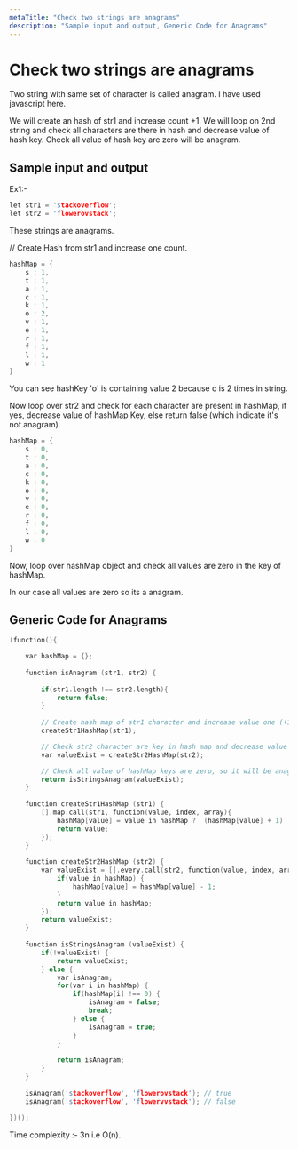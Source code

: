 ```yaml
---
metaTitle: "Check two strings are anagrams"
description: "Sample input and output, Generic Code for Anagrams"
---
```


# Check two strings are anagrams


Two string with same set of character is called anagram. I have used javascript here.

We will create an hash of str1 and increase count +1.
We will loop on 2nd string and check all characters are there in hash and decrease value of hash key.
Check all value of hash key are zero will be anagram.



## Sample input and output


Ex1:-

```cpp
let str1 = 'stackoverflow';
let str2 = 'flowerovstack';

```

These strings are anagrams.

// Create Hash from str1 and increase one count.

```cpp
hashMap = {
    s : 1,
    t : 1,
    a : 1,
    c : 1,
    k : 1,
    o : 2,
    v : 1,
    e : 1,
    r : 1,
    f : 1,
    l : 1,
    w : 1
}

```

You can see hashKey 'o' is containing value 2 because o is 2 times in string.

Now loop over str2 and check for each character are present in hashMap, if yes, decrease value of hashMap Key, else return false (which indicate it's not anagram).

```cpp
hashMap = {
    s : 0,
    t : 0,
    a : 0,
    c : 0,
    k : 0,
    o : 0,
    v : 0,
    e : 0,
    r : 0,
    f : 0,
    l : 0,
    w : 0
}

```

Now, loop over hashMap object and check all values are zero in the key of hashMap.

In our case all values are zero so its a anagram.



## Generic Code for Anagrams


```cpp
(function(){

    var hashMap = {};
    
    function isAnagram (str1, str2) {
    
        if(str1.length !== str2.length){
            return false;
        }
        
        // Create hash map of str1 character and increase value one (+1).
        createStr1HashMap(str1);

        // Check str2 character are key in hash map and decrease value by one(-1);
        var valueExist = createStr2HashMap(str2);

        // Check all value of hashMap keys are zero, so it will be anagram.
        return isStringsAnagram(valueExist);
    }
    
    function createStr1HashMap (str1) {
        [].map.call(str1, function(value, index, array){
            hashMap[value] = value in hashMap ?  (hashMap[value] + 1) : 1;
            return value;
        });
    }
    
    function createStr2HashMap (str2) {
        var valueExist = [].every.call(str2, function(value, index, array){
            if(value in hashMap) {
                hashMap[value] = hashMap[value] - 1;
            }
            return value in hashMap;
        });
        return valueExist;
    }
    
    function isStringsAnagram (valueExist) {
        if(!valueExist) {
            return valueExist;
        } else {
            var isAnagram;
            for(var i in hashMap) {
                if(hashMap[i] !== 0) {
                    isAnagram = false;
                    break;
                } else {
                    isAnagram = true;
                }
            }
    
            return isAnagram;
        }
    }
    
    isAnagram('stackoverflow', 'flowerovstack'); // true
    isAnagram('stackoverflow', 'flowervvstack'); // false
    
})();

```

Time complexity :- 3n i.e O(n).


